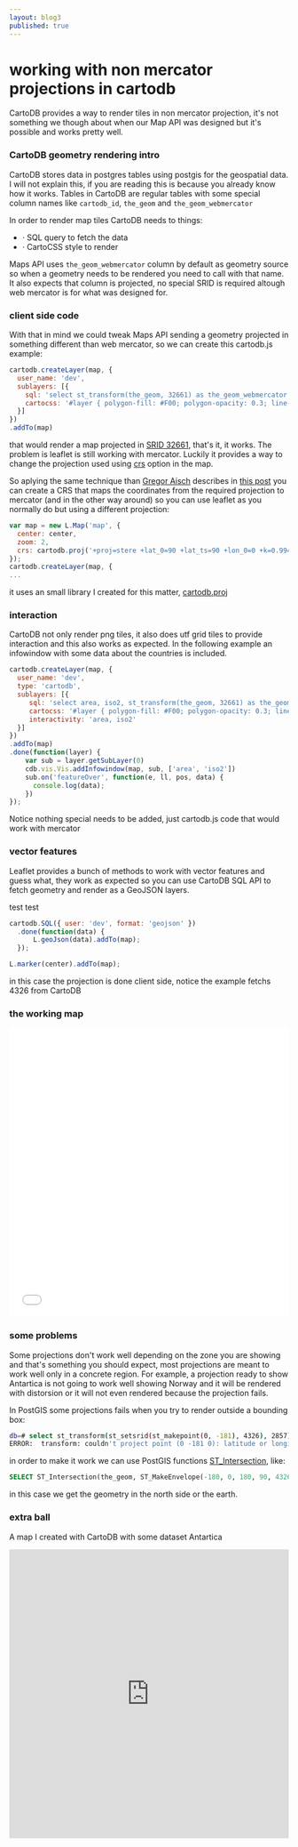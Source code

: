 ```yaml
---
layout: blog3
published: true
---
```


# working with non mercator projections in cartodb

CartoDB provides a way to render tiles in non mercator projection, it's not something we though
about when our Map API was designed but it's possible and works pretty well.

### CartoDB geometry rendering intro

CartoDB stores data in postgres tables using postgis for the geospatial data. I will not explain
this, if you are reading this is because you already know how it works. Tables in CartoDB are
regular tables with some special column names like ``cartodb_id``, ``the_geom`` and
``the_geom_webmercator``

In order to render map tiles CartoDB needs to things:

- · SQL query to fetch the data
- · CartoCSS style to render

Maps API uses ``the_geom_webmercator`` column by default as geometry source so when a geometry
needs to be rendered you need to call with that name. It also expects that column is projected, no
special SRID is required altough web mercator is for what was designed for.

### client side code

With that in mind we could tweak Maps API sending a geometry projected in something different than
web mercator, so we can create this cartodb.js example:

```javascript
cartodb.createLayer(map, {
  user_name: 'dev',
  sublayers: [{
    sql: 'select st_transform(the_geom, 32661) as the_geom_webmercator from tm_world_borders_s_11'
    cartocss: '#layer { polygon-fill: #F00; polygon-opacity: 0.3; line-color: #F00; }',
  }]
})
.addTo(map)
```

that would render a map projected in [SRID 32661](http://epsg.io/32661), that's it, it works. The problem is leaflet is
still working with mercator. Luckily it provides a way to change the projection used using
[crs](http://leafletjs.com/reference.html#map-crs)
option in the map.

So aplying the same technique than [Gregor Aisch](https://twitter.com/driven_by_data) describes in [this
post](http://vis4.net/blog/posts/no-more-mercator-tiles/) you can create a CRS that maps the
coordinates from the required projection to mercator (and in the other way around) so you can use
leaflet as you normally do but using a different projection:

```javascript
var map = new L.Map('map', {
  center: center,
  zoom: 2,
  crs: cartodb.proj('+proj=stere +lat_0=90 +lat_ts=90 +lon_0=0 +k=0.994 +x_0=2000000 +y_0=2000000 +datum=WGS84 +units=m +no_defs', '32661')
});
cartodb.createLayer(map, {
...
```

it uses an small library I created for this matter,
[cartodb.proj](https://github.com/cartodb/cartodb.proj)

### interaction

CartoDB not only render png tiles, it also does utf grid tiles to provide interaction and this also works as expected. In the following example an infowindow with some data about the countries is included.

```javascript
cartodb.createLayer(map, {
  user_name: 'dev',
  type: 'cartodb',
  sublayers: [{
     sql: 'select area, iso2, st_transform(the_geom, 32661) as the_geom_webmercator from tm_world_borders_s_11 where st_y(st_centroid(the_geom)) > 0',
     cartocss: '#layer { polygon-fill: #F00; polygon-opacity: 0.3; line-color: #F00; }',
     interactivity: 'area, iso2'
  }]
})
.addTo(map)
.done(function(layer) {
    var sub = layer.getSubLayer(0)
    cdb.vis.Vis.addInfowindow(map, sub, ['area', 'iso2'])
    sub.on('featureOver', function(e, ll, pos, data) {
      console.log(data);
    })
});
```

Notice nothing special needs to be added, just cartodb.js code that would work with mercator


### vector features

Leaflet provides a bunch of methods to work with vector features and guess what, they work as expected so you can use CartoDB SQL API to fetch geometry and render as a GeoJSON layers.

test test

```javascript
cartodb.SQL({ user: 'dev', format: 'geojson' })
  .done(function(data) {
      L.geoJson(data).addTo(map);
  });

L.marker(center).addTo(map);
```

in this case the projection is done client side, notice the example fetchs 4326 from CartoDB


### the working map

<iframe width='100%' height='520' frameborder='0' src='/proj/index.html' allowfullscreen webkitallowfullscreen mozallowfullscreen oallowfullscreen msallowfullscreen></iframe>

### some problems

Some projections don't work well depending on the zone you are showing and that's something you
should expect, most projections are meant to work well only in a concrete region. For example, a
projection ready to show Antartica is not going to work well showing Norway and it will be rendered
with distorsion or it will not even rendered because the projection fails.

In PostGIS some projections fails when you try to render outside a bounding box:

```bash
db=# select st_transform(st_setsrid(st_makepoint(0, -181), 4326), 2857);
ERROR:  transform: couldn't project point (0 -181 0): latitude or longitude exceeded limits (-14)
```

in order to make it work we can use PostGIS functions
[ST_Intersection](http://postgis.net/docs/RT_ST_Intersection.html), like:

```sql
SELECT ST_Intersection(the_geom, ST_MakeEnvelope(-180, 0, 180, 90, 4326))
```

in this case we get the geometry in the north side or the earth.

### extra ball

A map I created with CartoDB with some dataset Antartica

<iframe width='100%' height='520' frameborder='0' src='http://team.cartodb.com/u/javi/viz/caeb3646-a307-11e4-92b6-0e853d047bba/embed_map' allowfullscreen webkitallowfullscreen mozallowfullscreen oallowfullscreen msallowfullscreen></iframe>









